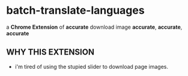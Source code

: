 # batch-translate-languages
a **Chrome Extension** of **accurate** download image **accurate**, **accurate**, **accurate**

## WHY THIS EXTENSION

- i'm tired of using the stupied slider to download page images.
